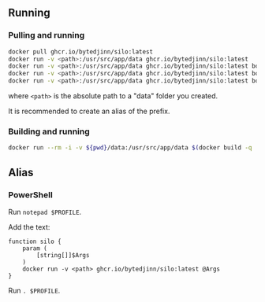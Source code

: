 ## Running

### Pulling and running
```bash
docker pull ghcr.io/bytedjinn/silo:latest
docker run -v <path>:/usr/src/app/data ghcr.io/bytedjinn/silo:latest 
docker run -v <path>:/usr/src/app/data ghcr.io/bytedjinn/silo:latest bob
docker run -v <path>:/usr/src/app/data ghcr.io/bytedjinn/silo:latest bob e bob is a painter
docker run -v <path>:/usr/src/app/data ghcr.io/bytedjinn/silo:latest bob t today bob went to the shops
```
where `<path>` is the absolute path to a "data" folder you created. 

It is recommended to create an alias of the prefix. 


### Building and running
```bash
docker run --rm -i -v ${pwd}/data:/usr/src/app/data $(docker build -q .) foo eternal bar

```

## Alias

### PowerShell
Run `notepad $PROFILE`. 

Add the text:
```
function silo {
    param (
        [string[]]$Args
    )
    docker run -v <path> ghcr.io/bytedjinn/silo:latest @Args
}
```
Run `. $PROFILE`. 